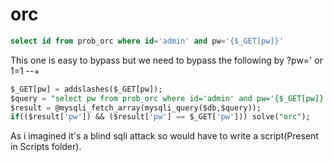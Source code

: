 # orc

```sql 
select id from prob_orc where id='admin' and pw='{$_GET[pw]}'
```
This one is easy to bypass but we need to bypass the following by ?pw=' or 1=1 --+

```sql
$_GET[pw] = addslashes($_GET[pw]); 
$query = "select pw from prob_orc where id='admin' and pw='{$_GET[pw]}'"; 
$result = @mysqli_fetch_array(mysqli_query($db,$query)); 
if(($result['pw']) && ($result['pw'] == $_GET['pw'])) solve("orc"); 
```

As i imagined it's a blind sqli attack so would have to write a script(Present in Scripts folder).